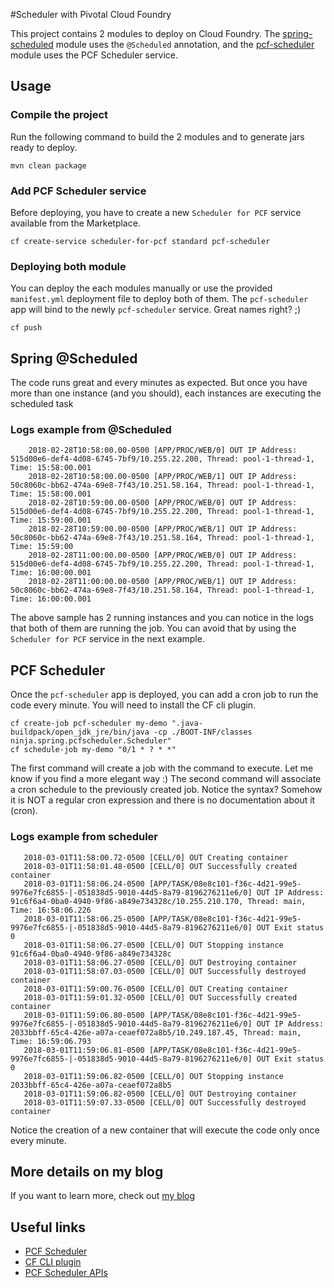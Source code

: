 #Scheduler with Pivotal Cloud Foundry

This project contains 2 modules to deploy on Cloud Foundry. The [spring-scheduled](./spring-scheduled) module uses the `@Scheduled` annotation, and the [pcf-scheduler](./pcf-scheduler) module uses the PCF Scheduler service. 

## Usage

### Compile the project

Run the following command to build the 2 modules and to generate jars ready to deploy.

    mvn clean package

### Add PCF Scheduler service

Before deploying, you have to create a new `Scheduler for PCF` service available from the Marketplace.

    cf create-service scheduler-for-pcf standard pcf-scheduler  


### Deploying both module

You can deploy the each modules manually or use the provided `manifest.yml` deployment file to deploy both of them. The `pcf-scheduler` app will bind to the newly `pcf-scheduler` service. Great names right? ;)

    cf push
  
  
## Spring @Scheduled

The code runs great and every minutes as expected. But once you have more than one instance (and you should), each instances are executing the scheduled task

### Logs example from @Scheduled

```
    2018-02-28T10:58:00.00-0500 [APP/PROC/WEB/0] OUT IP Address: 515d00e6-def4-4d08-6745-7bf9/10.255.22.200, Thread: pool-1-thread-1, Time: 15:58:00.001
    2018-02-28T10:58:00.00-0500 [APP/PROC/WEB/1] OUT IP Address: 50c8060c-bb62-474a-69e8-7f43/10.251.58.164, Thread: pool-1-thread-1, Time: 15:58:00.001
    2018-02-28T10:59:00.00-0500 [APP/PROC/WEB/0] OUT IP Address: 515d00e6-def4-4d08-6745-7bf9/10.255.22.200, Thread: pool-1-thread-1, Time: 15:59:00.001
    2018-02-28T10:59:00.00-0500 [APP/PROC/WEB/1] OUT IP Address: 50c8060c-bb62-474a-69e8-7f43/10.251.58.164, Thread: pool-1-thread-1, Time: 15:59:00
    2018-02-28T11:00:00.00-0500 [APP/PROC/WEB/0] OUT IP Address: 515d00e6-def4-4d08-6745-7bf9/10.255.22.200, Thread: pool-1-thread-1, Time: 16:00:00.001
    2018-02-28T11:00:00.00-0500 [APP/PROC/WEB/1] OUT IP Address: 50c8060c-bb62-474a-69e8-7f43/10.251.58.164, Thread: pool-1-thread-1, Time: 16:00:00.001
```

The above sample has 2 running instances and you can notice in the logs that both of them are running the job. You can avoid that by using the `Scheduler for PCF` service in the next example.

## PCF Scheduler

Once the `pcf-scheduler` app is deployed, you can add a cron job to run the code every minute. You will need to install the CF cli plugin.

    cf create-job pcf-scheduler my-demo ".java-buildpack/open_jdk_jre/bin/java -cp ./BOOT-INF/classes ninja.spring.pcfscheduler.Scheduler"
    cf schedule-job my-demo "0/1 * ? * *"

The first command will create a job with the command to execute. Let me know if you find a more elegant way :)
The second command will associate a cron schedule to the previously created job. Notice the syntax? Somehow it is NOT a regular cron expression and there is no documentation about it (cron).

### Logs example from scheduler

```
   2018-03-01T11:58:00.72-0500 [CELL/0] OUT Creating container
   2018-03-01T11:58:01.48-0500 [CELL/0] OUT Successfully created container
   2018-03-01T11:58:06.24-0500 [APP/TASK/08e8c101-f36c-4d21-99e5-9976e7fc6855-|-051838d5-9010-44d5-8a79-8196276211e6/0] OUT IP Address: 91c6f6a4-0ba0-4940-9f86-a849e734328c/10.255.210.170, Thread: main, Time: 16:58:06.226
   2018-03-01T11:58:06.25-0500 [APP/TASK/08e8c101-f36c-4d21-99e5-9976e7fc6855-|-051838d5-9010-44d5-8a79-8196276211e6/0] OUT Exit status 0
   2018-03-01T11:58:06.27-0500 [CELL/0] OUT Stopping instance 91c6f6a4-0ba0-4940-9f86-a849e734328c
   2018-03-01T11:58:06.27-0500 [CELL/0] OUT Destroying container
   2018-03-01T11:58:07.03-0500 [CELL/0] OUT Successfully destroyed container
   2018-03-01T11:59:00.76-0500 [CELL/0] OUT Creating container
   2018-03-01T11:59:01.32-0500 [CELL/0] OUT Successfully created container
   2018-03-01T11:59:06.80-0500 [APP/TASK/08e8c101-f36c-4d21-99e5-9976e7fc6855-|-051838d5-9010-44d5-8a79-8196276211e6/0] OUT IP Address: 2033bbff-65c4-426e-a07a-ceaef072a8b5/10.249.187.45, Thread: main, Time: 16:59:06.793
   2018-03-01T11:59:06.81-0500 [APP/TASK/08e8c101-f36c-4d21-99e5-9976e7fc6855-|-051838d5-9010-44d5-8a79-8196276211e6/0] OUT Exit status 0
   2018-03-01T11:59:06.82-0500 [CELL/0] OUT Stopping instance 2033bbff-65c4-426e-a07a-ceaef072a8b5
   2018-03-01T11:59:06.82-0500 [CELL/0] OUT Destroying container
   2018-03-01T11:59:07.33-0500 [CELL/0] OUT Successfully destroyed container
```

Notice the creation of a new container that will execute the code only once every minute.

## More details on my blog
If you want to learn more, check out [my blog](https://medium.com/@christophef/scheduler-with-cloud-foundry-2f98d3daef35)

## Useful links

* [PCF Scheduler](http://docs.pivotal.io/pcf-scheduler/1-1/using.html)
* [CF CLI plugin](https://network.pivotal.io/products/p-scheduler-for-pcf)
* [PCF Scheduler APIs](http://docs.pivotal.io/pcf-scheduler/1-1/api/)